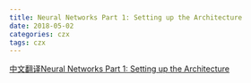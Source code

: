 ```yaml
---
title: Neural Networks Part 1: Setting up the Architecture
date: 2018-05-02
categories: czx
tags: czx
---
```


[中文翻译Neural Networks Part 1: Setting up the Architecture](http://70b86a48.wiz03.com/share/s/1MK6F81-vQ1i2DFlsT0ux-iU1HULyn1wAAdx2anequ1uqhwL)
